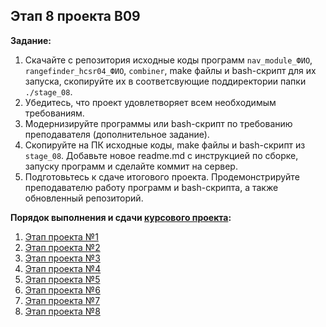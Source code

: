 ## Этап 8 проекта В09

__Задание:__  
1. Скачайте с репозитория исходные коды программ `nav_module_ФИО`, `rangefinder_hcsr04_ФИО`, `combiner`, make файлы и bash-скрипт для их запуска, скопируйте их в соответсвующие поддиректории папки `./stage_08`.
2. Убедитесь, что проект удовлетворяет всем необходимым требованиям.
3. Модернизируйте программы или bash-скрипт по требованию преподавателя (дополнительное задание).
4. Скопируйте на ПК исходные коды, make файлы и bash-скрипт из `stage_08`. Добавьте новое readme.md с инструкцией по сборке, запуску программ и сделайте коммит на сервер.
5. Подготовьтесь к сдаче итогового проекта. Продемонстрируйте преподавателю работу программ и bash-скрипта, а также обновленный репозиторий. 

__Порядок выполнения и сдачи [курсового проекта](var_09_task.md):__
1. [Этап проекта №1](var_09_stage_01.md)
2. [Этап проекта №2](var_09_stage_02.md)
3. [Этап проекта №3](var_09_stage_03.md)
4. [Этап проекта №4](var_09_stage_04.md)
5. [Этап проекта №5](var_09_stage_05.md)
6. [Этап проекта №6](var_09_stage_06.md)
7. [Этап проекта №7](var_09_stage_07.md)
8. [Этап проекта №8](var_09_stage_08.md)
